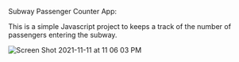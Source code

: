 Subway Passenger Counter App: 

This is a simple Javascript project to keeps a track of the number of passengers entering the subway.


![Screen Shot 2021-11-11 at 11 06 03 PM](https://user-images.githubusercontent.com/30744863/141345873-5456f4e0-2d0f-4ea2-9dd1-13e8622dffbb.png)

